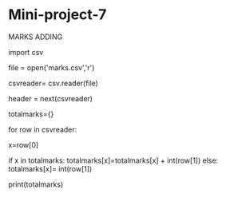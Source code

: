 # Mini-project-7
MARKS ADDING

import csv

file = open('marks.csv','r')

csvreader= csv.reader(file)

header = next(csvreader)

totalmarks={}

for row in csvreader:

  x=row[0]
  
  if x in totalmarks:
  totalmarks[x]=totalmarks[x] + int(row[1])
  else:
      totalmarks[x]= int(row[1])

print(totalmarks)
